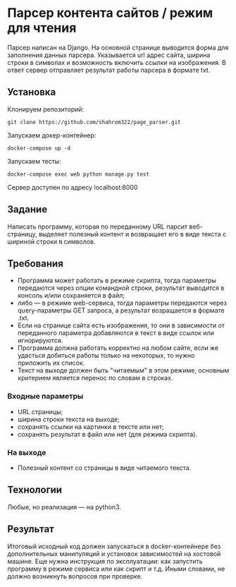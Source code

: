 # Парсер контента сайтов / режим для чтения
Парсер написан на Django. На основной странице выводится форма для заполнения данных 
парсера. Указывается url адрес сайта, ширина строки в символах и возможность включить 
ссылки на изображения. В ответ сервер отправляет результат работы парсера в формате txt. 
## Установка
Клонируем репозиторий:

    git clone https://github.com/shahrom322/page_parser.git
Запускаем докер-контейнер:

    docker-compose up -d
Запускаем тесты:

    docker-compose exec web python manage.py test
Сервер доступен по адресу localhost:8000
## Задание
Написать программу, которая по переданному URL парсит веб-страницу, выделяет полезный контент и возвращает его в виде текста с шириной строки `N` символов.

## Требования
- Программа может работать в режиме скрипта, тогда параметры передаются через опции командной строки, результат выводится в консоль и/или сохраняется в файл;
- либо — в режиме web-сервиса, тогда параметры передаются через query-параметры GET запроса, а результат возращается в формате .txt.
- Если на странице сайта есть изображения, то они в зависимости от переданного параметра добавляются в текст в виде ссылок или игнорируются.
- Программа должна работать корректно на любом сайте, если же удасться добиться работы только на некоторых, то нужно приложить их список.
- Текст на выходе должен быть "читаемым" в этом режиме, основным критерием является перенос по словам в строках.
  
### Входные параметры
- URL страницы;
- ширина строки текста на выходе;
- сохранять ссылки на картинки в тексте или нет;
- сохранять результат в файл или нет (для режима скрипта).

### На выходе
- Полезный контент со страницы в виде читаемого текста.

## Технологии
Любые, но реализация — на python3.

## Результат
Итоговый исходный код должен запускаться в docker-контейнере без дополнительных манипуляций и установок зависимостей на хостовой машине.
Еще нужна инструкция по эксплуатации: как запустить программу в режиме сервиса или как скрипт и т.д. Иными словами, не должно возникнуть вопросов при проверке.